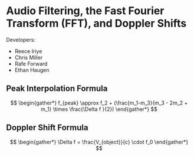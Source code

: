 # Audio Filtering, the Fast Fourier Transform (FFT), and Doppler Shifts

Developers:
- Reece Iriye
- Chris Miller
- Rafe Forward
- Ethan Haugen

## Peak Interpolation Formula

$$
\begin{gather*}
f_{peak} \approx f_2 + (\frac{m_1-m_3}{m_3 - 2m_2 + m_1} \times \frac{\Delta f }{2})
\end{gather*}
$$

## Doppler Shift Formula

$$
\begin{gather*}
\Delta f = \frac{V_{object}}{c} \cdot f_0
\end{gather*}
$$
